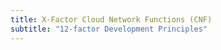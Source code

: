 ```yaml
---
title: X-Factor Cloud Network Functions (CNF)
subtitle: "12-factor Development Principles"
---
```


